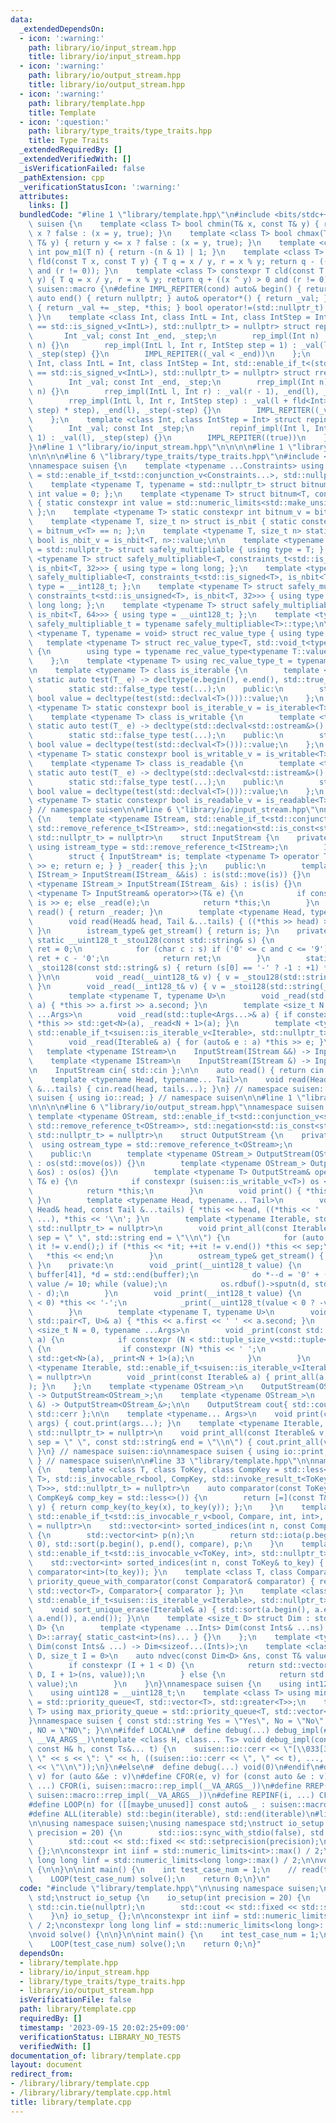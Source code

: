 ```yaml
---
data:
  _extendedDependsOn:
  - icon: ':warning:'
    path: library/io/input_stream.hpp
    title: library/io/input_stream.hpp
  - icon: ':warning:'
    path: library/io/output_stream.hpp
    title: library/io/output_stream.hpp
  - icon: ':warning:'
    path: library/template.hpp
    title: Template
  - icon: ':question:'
    path: library/type_traits/type_traits.hpp
    title: Type Traits
  _extendedRequiredBy: []
  _extendedVerifiedWith: []
  _isVerificationFailed: false
  _pathExtension: cpp
  _verificationStatusIcon: ':warning:'
  attributes:
    links: []
  bundledCode: "#line 1 \"library/template.hpp\"\n#include <bits/stdc++.h>\nnamespace\
    \ suisen {\n    template <class T> bool chmin(T& x, const T& y) { return y >=\
    \ x ? false : (x = y, true); }\n    template <class T> bool chmax(T& x, const\
    \ T& y) { return y <= x ? false : (x = y, true); }\n    template <class T> constexpr\
    \ int pow_m1(T n) { return -(n & 1) | 1; }\n    template <class T> constexpr T\
    \ fld(const T x, const T y) { T q = x / y, r = x % y; return q - ((x ^ y) < 0\
    \ and (r != 0)); }\n    template <class T> constexpr T cld(const T x, const T\
    \ y) { T q = x / y, r = x % y; return q + ((x ^ y) > 0 and (r != 0)); }\n}\nnamespace\
    \ suisen::macro {\n#define IMPL_REPITER(cond) auto& begin() { return *this; }\
    \ auto end() { return nullptr; } auto& operator*() { return _val; } auto& operator++()\
    \ { return _val += _step, *this; } bool operator!=(std::nullptr_t) { return cond;\
    \ }\n    template <class Int, class IntL = Int, class IntStep = Int, std::enable_if_t<(std::is_signed_v<Int>\
    \ == std::is_signed_v<IntL>), std::nullptr_t> = nullptr> struct rep_impl {\n \
    \       Int _val; const Int _end, _step;\n        rep_impl(Int n) : rep_impl(0,\
    \ n) {}\n        rep_impl(IntL l, Int r, IntStep step = 1) : _val(l), _end(r),\
    \ _step(step) {}\n        IMPL_REPITER((_val < _end))\n    };\n    template <class\
    \ Int, class IntL = Int, class IntStep = Int, std::enable_if_t<(std::is_signed_v<Int>\
    \ == std::is_signed_v<IntL>), std::nullptr_t> = nullptr> struct rrep_impl {\n\
    \        Int _val; const Int _end, _step;\n        rrep_impl(Int n) : rrep_impl(0,\
    \ n) {}\n        rrep_impl(IntL l, Int r) : _val(r - 1), _end(l), _step(-1) {}\n\
    \        rrep_impl(IntL l, Int r, IntStep step) : _val(l + fld<Int>(r - l - 1,\
    \ step) * step), _end(l), _step(-step) {}\n        IMPL_REPITER((_val >= _end))\n\
    \    };\n    template <class Int, class IntStep = Int> struct repinf_impl {\n\
    \        Int _val; const Int _step;\n        repinf_impl(Int l, IntStep step =\
    \ 1) : _val(l), _step(step) {}\n        IMPL_REPITER((true))\n    };\n#undef IMPL_REPITER\n\
    }\n#line 1 \"library/io/input_stream.hpp\"\n\n\n\n#line 1 \"library/type_traits/type_traits.hpp\"\
    \n\n\n\n#line 6 \"library/type_traits/type_traits.hpp\"\n#include <type_traits>\n\
    \nnamespace suisen {\n    template <typename ...Constraints> using constraints_t\
    \ = std::enable_if_t<std::conjunction_v<Constraints...>, std::nullptr_t>;\n\n\
    \    template <typename T, typename = std::nullptr_t> struct bitnum { static constexpr\
    \ int value = 0; };\n    template <typename T> struct bitnum<T, constraints_t<std::is_integral<T>>>\
    \ { static constexpr int value = std::numeric_limits<std::make_unsigned_t<T>>::digits;\
    \ };\n    template <typename T> static constexpr int bitnum_v = bitnum<T>::value;\n\
    \    template <typename T, size_t n> struct is_nbit { static constexpr bool value\
    \ = bitnum_v<T> == n; };\n    template <typename T, size_t n> static constexpr\
    \ bool is_nbit_v = is_nbit<T, n>::value;\n\n    template <typename T, typename\
    \ = std::nullptr_t> struct safely_multipliable { using type = T; };\n    template\
    \ <typename T> struct safely_multipliable<T, constraints_t<std::is_signed<T>,\
    \ is_nbit<T, 32>>> { using type = long long; };\n    template <typename T> struct\
    \ safely_multipliable<T, constraints_t<std::is_signed<T>, is_nbit<T, 64>>> { using\
    \ type = __int128_t; };\n    template <typename T> struct safely_multipliable<T,\
    \ constraints_t<std::is_unsigned<T>, is_nbit<T, 32>>> { using type = unsigned\
    \ long long; };\n    template <typename T> struct safely_multipliable<T, constraints_t<std::is_unsigned<T>,\
    \ is_nbit<T, 64>>> { using type = __uint128_t; };\n    template <typename T> using\
    \ safely_multipliable_t = typename safely_multipliable<T>::type;\n\n    template\
    \ <typename T, typename = void> struct rec_value_type { using type = T; };\n \
    \   template <typename T> struct rec_value_type<T, std::void_t<typename T::value_type>>\
    \ {\n        using type = typename rec_value_type<typename T::value_type>::type;\n\
    \    };\n    template <typename T> using rec_value_type_t = typename rec_value_type<T>::type;\n\
    \n    template <typename T> class is_iterable {\n        template <typename T_>\
    \ static auto test(T_ e) -> decltype(e.begin(), e.end(), std::true_type{});\n\
    \        static std::false_type test(...);\n    public:\n        static constexpr\
    \ bool value = decltype(test(std::declval<T>()))::value;\n    };\n    template\
    \ <typename T> static constexpr bool is_iterable_v = is_iterable<T>::value;\n\
    \    template <typename T> class is_writable {\n        template <typename T_>\
    \ static auto test(T_ e) -> decltype(std::declval<std::ostream&>() << e, std::true_type{});\n\
    \        static std::false_type test(...);\n    public:\n        static constexpr\
    \ bool value = decltype(test(std::declval<T>()))::value;\n    };\n    template\
    \ <typename T> static constexpr bool is_writable_v = is_writable<T>::value;\n\
    \    template <typename T> class is_readable {\n        template <typename T_>\
    \ static auto test(T_ e) -> decltype(std::declval<std::istream&>() >> e, std::true_type{});\n\
    \        static std::false_type test(...);\n    public:\n        static constexpr\
    \ bool value = decltype(test(std::declval<T>()))::value;\n    };\n    template\
    \ <typename T> static constexpr bool is_readable_v = is_readable<T>::value;\n\
    } // namespace suisen\n\n#line 6 \"library/io/input_stream.hpp\"\nnamespace suisen::io\
    \ {\n    template <typename IStream, std::enable_if_t<std::conjunction_v<std::is_base_of<std::istream,\
    \ std::remove_reference_t<IStream>>, std::negation<std::is_const<std::remove_reference_t<IStream>>>>,\
    \ std::nullptr_t> = nullptr>\n    struct InputStream {\n    private:\n       \
    \ using istream_type = std::remove_reference_t<IStream>;\n        IStream is;\n\
    \        struct { InputStream* is; template <typename T> operator T() { T e; *is\
    \ >> e; return e; } } _reader{ this };\n    public:\n        template <typename\
    \ IStream_> InputStream(IStream_ &&is) : is(std::move(is)) {}\n        template\
    \ <typename IStream_> InputStream(IStream_ &is) : is(is) {}\n        template\
    \ <typename T> InputStream& operator>>(T& e) {\n            if constexpr (suisen::is_readable_v<T>)\
    \ is >> e; else _read(e);\n            return *this;\n        }\n        auto\
    \ read() { return _reader; }\n        template <typename Head, typename... Tail>\n\
    \        void read(Head& head, Tail &...tails) { ((*this >> head) >> ... >> tails);\
    \ }\n        istream_type& get_stream() { return is; }\n    private:\n       \
    \ static __uint128_t _stou128(const std::string& s) {\n            __uint128_t\
    \ ret = 0;\n            for (char c : s) if ('0' <= c and c <= '9') ret = 10 *\
    \ ret + c - '0';\n            return ret;\n        }\n        static __int128_t\
    \ _stoi128(const std::string& s) { return (s[0] == '-' ? -1 : +1) * _stou128(s);\
    \ }\n\n        void _read(__uint128_t& v) { v = _stou128(std::string(_reader));\
    \ }\n        void _read(__int128_t& v) { v = _stoi128(std::string(_reader)); }\n\
    \        template <typename T, typename U>\n        void _read(std::pair<T, U>&\
    \ a) { *this >> a.first >> a.second; }\n        template <size_t N = 0, typename\
    \ ...Args>\n        void _read(std::tuple<Args...>& a) { if constexpr (N < sizeof...(Args))\
    \ *this >> std::get<N>(a), _read<N + 1>(a); }\n        template <typename Iterable,\
    \ std::enable_if_t<suisen::is_iterable_v<Iterable>, std::nullptr_t> = nullptr>\n\
    \        void _read(Iterable& a) { for (auto& e : a) *this >> e; }\n    };\n \
    \   template <typename IStream>\n    InputStream(IStream &&) -> InputStream<IStream>;\n\
    \    template <typename IStream>\n    InputStream(IStream &) -> InputStream<IStream&>;\n\
    \n    InputStream cin{ std::cin };\n\n    auto read() { return cin.read(); }\n\
    \    template <typename Head, typename... Tail>\n    void read(Head& head, Tail\
    \ &...tails) { cin.read(head, tails...); }\n} // namespace suisen::io\nnamespace\
    \ suisen { using io::read; } // namespace suisen\n\n#line 1 \"library/io/output_stream.hpp\"\
    \n\n\n\n#line 6 \"library/io/output_stream.hpp\"\nnamespace suisen::io {\n   \
    \ template <typename OStream, std::enable_if_t<std::conjunction_v<std::is_base_of<std::ostream,\
    \ std::remove_reference_t<OStream>>, std::negation<std::is_const<std::remove_reference_t<OStream>>>>,\
    \ std::nullptr_t> = nullptr>\n    struct OutputStream {\n    private:\n      \
    \  using ostream_type = std::remove_reference_t<OStream>;\n        OStream os;\n\
    \    public:\n        template <typename OStream_> OutputStream(OStream_ &&os)\
    \ : os(std::move(os)) {}\n        template <typename OStream_> OutputStream(OStream_\
    \ &os) : os(os) {}\n        template <typename T> OutputStream& operator<<(const\
    \ T& e) {\n            if constexpr (suisen::is_writable_v<T>) os << e; else _print(e);\n\
    \            return *this;\n        }\n        void print() { *this << '\\n';\
    \ }\n        template <typename Head, typename... Tail>\n        void print(const\
    \ Head& head, const Tail &...tails) { *this << head, ((*this << ' ' << tails),\
    \ ...), *this << '\\n'; }\n        template <typename Iterable, std::enable_if_t<suisen::is_iterable_v<Iterable>,\
    \ std::nullptr_t> = nullptr>\n        void print_all(const Iterable& v, std::string\
    \ sep = \" \", std::string end = \"\\n\") {\n            for (auto it = v.begin();\
    \ it != v.end();) if (*this << *it; ++it != v.end()) *this << sep;\n         \
    \   *this << end;\n        }\n        ostream_type& get_stream() { return os;\
    \ }\n    private:\n        void _print(__uint128_t value) {\n            char\
    \ buffer[41], *d = std::end(buffer);\n            do *--d = '0' + (value % 10),\
    \ value /= 10; while (value);\n            os.rdbuf()->sputn(d, std::end(buffer)\
    \ - d);\n        }\n        void _print(__int128_t value) {\n            if (value\
    \ < 0) *this << '-';\n            _print(__uint128_t(value < 0 ? -value : value));\n\
    \        }\n        template <typename T, typename U>\n        void _print(const\
    \ std::pair<T, U>& a) { *this << a.first << ' ' << a.second; }\n        template\
    \ <size_t N = 0, typename ...Args>\n        void _print(const std::tuple<Args...>&\
    \ a) {\n            if constexpr (N < std::tuple_size_v<std::tuple<Args...>>)\
    \ {\n                if constexpr (N) *this << ' ';\n                *this <<\
    \ std::get<N>(a), _print<N + 1>(a);\n            }\n        }\n        template\
    \ <typename Iterable, std::enable_if_t<suisen::is_iterable_v<Iterable>, std::nullptr_t>\
    \ = nullptr>\n        void _print(const Iterable& a) { print_all(a, \" \", \"\"\
    ); }\n    };\n    template <typename OStream_>\n    OutputStream(OStream_ &&)\
    \ -> OutputStream<OStream_>;\n    template <typename OStream_>\n    OutputStream(OStream_\
    \ &) -> OutputStream<OStream_&>;\n\n    OutputStream cout{ std::cout }, cerr{\
    \ std::cerr };\n\n    template <typename... Args>\n    void print(const Args &...\
    \ args) { cout.print(args...); }\n    template <typename Iterable, std::enable_if_t<suisen::is_iterable_v<Iterable>,\
    \ std::nullptr_t> = nullptr>\n    void print_all(const Iterable& v, const std::string&\
    \ sep = \" \", const std::string& end = \"\\n\") { cout.print_all(v, sep, end);\
    \ }\n} // namespace suisen::io\nnamespace suisen { using io::print, io::print_all;\
    \ } // namespace suisen\n\n#line 33 \"library/template.hpp\"\n\nnamespace suisen\
    \ {\n    template <class T, class ToKey, class CompKey = std::less<>, std::enable_if_t<std::conjunction_v<std::is_invocable<ToKey,\
    \ T>, std::is_invocable_r<bool, CompKey, std::invoke_result_t<ToKey, T>, std::invoke_result_t<ToKey,\
    \ T>>>, std::nullptr_t> = nullptr>\n    auto comparator(const ToKey& to_key, const\
    \ CompKey& comp_key = std::less<>()) {\n        return [=](const T& x, const T&\
    \ y) { return comp_key(to_key(x), to_key(y)); };\n    }\n    template <class Compare,\
    \ std::enable_if_t<std::is_invocable_r_v<bool, Compare, int, int>, std::nullptr_t>\
    \ = nullptr>\n    std::vector<int> sorted_indices(int n, const Compare& compare)\
    \ {\n        std::vector<int> p(n);\n        return std::iota(p.begin(), p.end(),\
    \ 0), std::sort(p.begin(), p.end(), compare), p;\n    }\n    template <class ToKey,\
    \ std::enable_if_t<std::is_invocable_v<ToKey, int>, std::nullptr_t> = nullptr>\n\
    \    std::vector<int> sorted_indices(int n, const ToKey& to_key) { return sorted_indices(n,\
    \ comparator<int>(to_key)); }\n    template <class T, class Comparator>\n    auto\
    \ priority_queue_with_comparator(const Comparator& comparator) { return std::priority_queue<T,\
    \ std::vector<T>, Comparator>{ comparator }; }\n    template <class Iterable,\
    \ std::enable_if_t<suisen::is_iterable_v<Iterable>, std::nullptr_t> = nullptr>\n\
    \    void sort_unique_erase(Iterable& a) { std::sort(a.begin(), a.end()), a.erase(std::unique(a.begin(),\
    \ a.end()), a.end()); }\n\n    template <size_t D> struct Dim : std::array<int,\
    \ D> {\n        template <typename ...Ints> Dim(const Ints& ...ns) : std::array<int,\
    \ D>::array{ static_cast<int>(ns)... } {}\n    };\n    template <typename ...Ints>\
    \ Dim(const Ints& ...) -> Dim<sizeof...(Ints)>;\n    template <class T, size_t\
    \ D, size_t I = 0>\n    auto ndvec(const Dim<D> &ns, const T& value = {}) {\n\
    \        if constexpr (I + 1 < D) {\n            return std::vector(ns[I], ndvec<T,\
    \ D, I + 1>(ns, value));\n        } else {\n            return std::vector<T>(ns[I],\
    \ value);\n        }\n    }\n}\nnamespace suisen {\n    using int128 = __int128_t;\n\
    \    using uint128 = __uint128_t;\n    template <class T> using min_priority_queue\
    \ = std::priority_queue<T, std::vector<T>, std::greater<T>>;\n    template <class\
    \ T> using max_priority_queue = std::priority_queue<T, std::vector<T>, std::less<T>>;\n\
    }\nnamespace suisen { const std::string Yes = \"Yes\", No = \"No\", YES = \"YES\"\
    , NO = \"NO\"; }\n\n#ifdef LOCAL\n#  define debug(...) debug_impl(#__VA_ARGS__,\
    \ __VA_ARGS__)\ntemplate <class H, class... Ts> void debug_impl(const char* s,\
    \ const H& h, const Ts&... t) {\n    suisen::io::cerr << \"[\\033[32mDEBUG\\033[m]\
    \ \" << s << \": \" << h, ((suisen::io::cerr << \", \" << t), ..., (suisen::io::cerr\
    \ << \"\\n\"));\n}\n#else\n#  define debug(...) void(0)\n#endif\n#define FOR(e,\
    \ v) for (auto &&e : v)\n#define CFOR(e, v) for (const auto &e : v)\n#define REP(i,\
    \ ...) CFOR(i, suisen::macro::rep_impl(__VA_ARGS__))\n#define RREP(i, ...) CFOR(i,\
    \ suisen::macro::rrep_impl(__VA_ARGS__))\n#define REPINF(i, ...) CFOR(i, suisen::macro::repinf_impl(__VA_ARGS__))\n\
    #define LOOP(n) for ([[maybe_unused]] const auto& _ : suisen::macro::rep_impl(n))\n\
    #define ALL(iterable) std::begin(iterable), std::end(iterable)\n#line 2 \"library/template.cpp\"\
    \n\nusing namespace suisen;\nusing namespace std;\nstruct io_setup {\n    io_setup(int\
    \ precision = 20) {\n        std::ios::sync_with_stdio(false), std::cin.tie(nullptr);\n\
    \        std::cout << std::fixed << std::setprecision(precision);\n    }\n} io_setup_\
    \ {};\n\nconstexpr int iinf = std::numeric_limits<int>::max() / 2;\nconstexpr\
    \ long long linf = std::numeric_limits<long long>::max() / 2;\n\nvoid solve()\
    \ {\n\n}\n\nint main() {\n    int test_case_num = 1;\n    // read(test_case_num);\n\
    \    LOOP(test_case_num) solve();\n    return 0;\n}\n"
  code: "#include \"library/template.hpp\"\n\nusing namespace suisen;\nusing namespace\
    \ std;\nstruct io_setup {\n    io_setup(int precision = 20) {\n        std::ios::sync_with_stdio(false),\
    \ std::cin.tie(nullptr);\n        std::cout << std::fixed << std::setprecision(precision);\n\
    \    }\n} io_setup_ {};\n\nconstexpr int iinf = std::numeric_limits<int>::max()\
    \ / 2;\nconstexpr long long linf = std::numeric_limits<long long>::max() / 2;\n\
    \nvoid solve() {\n\n}\n\nint main() {\n    int test_case_num = 1;\n    // read(test_case_num);\n\
    \    LOOP(test_case_num) solve();\n    return 0;\n}"
  dependsOn:
  - library/template.hpp
  - library/io/input_stream.hpp
  - library/type_traits/type_traits.hpp
  - library/io/output_stream.hpp
  isVerificationFile: false
  path: library/template.cpp
  requiredBy: []
  timestamp: '2023-09-15 20:02:25+09:00'
  verificationStatus: LIBRARY_NO_TESTS
  verifiedWith: []
documentation_of: library/template.cpp
layout: document
redirect_from:
- /library/library/template.cpp
- /library/library/template.cpp.html
title: library/template.cpp
---
```


